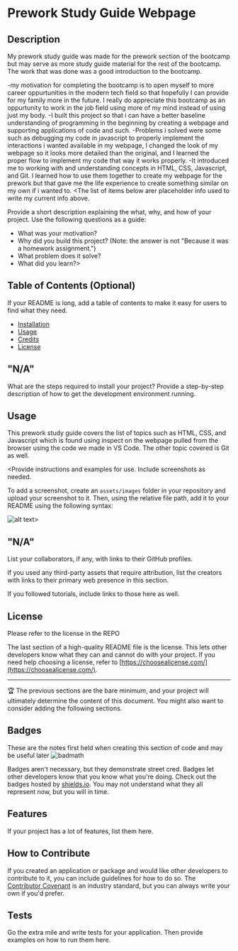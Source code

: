 # Prework Study Guide Webpage <Your-Project-Title>

## Description

My prework study guide was made for the prework section of the bootcamp but may serve as more study guide material for the rest of the bootcamp. The work that was done was a good introduction to the bootcamp. 

-my motivation for completing the bootcamp is to open myself to more career oppurtunities in the modern tech field so that hopefully I can provide for my family more in the future. I really do appreciate this bootcamp as an oppurtunity to work in the job field using more of my mind instead of using just my body.
-I built this project so that i can have a better baseline understanding of programming in the beginning by creating a webpage and supporting applications of code and such.
-Problems i solved were some such as debugging my code in javascript to properly implement the interactions i wanted available in my webpage, I changed the look of my webpage so it looks more detailed than the original, and I learned the proper flow to implement my code that way it works properly.
-It introduced me to working with and understanding concepts in HTML, CSS, Javascript, and Git. I learned how to use them together to create my webpage for the prework but that gave me the life experience to create something similar on my own if i wanted to.
<The list of items below arer placeholder info used to write my current info above.

Provide a short description explaining the what, why, and how of your project. Use the following questions as a guide:

- What was your motivation?
- Why did you build this project? (Note: the answer is not "Because it was a homework assignment.")
- What problem does it solve?
- What did you learn?>

## Table of Contents (Optional)

If your README is long, add a table of contents to make it easy for users to find what they need.

- [Installation](#installation)
- [Usage](#usage)
- [Credits](#credits)
- [License](#license)

## "N/A" <Installation>

What are the steps required to install your project? Provide a step-by-step description of how to get the development environment running.

## Usage

This prework study guide covers the list of topics such as HTML, CSS, and Javascript which is found using inspect on the webpage pulled from the browser using the code we made in VS Code. The other topic covered is Git as well.

<Provide instructions and examples for use. Include screenshots as needed.

To add a screenshot, create an `assets/images` folder in your repository and upload your screenshot to it. Then, using the relative file path, add it to your README using the following syntax:

![alt text](assets/images/screenshot.png)>

## "N/A" <Credits>

List your collaborators, if any, with links to their GitHub profiles.

If you used any third-party assets that require attribution, list the creators with links to their primary web presence in this section.

If you followed tutorials, include links to those here as well.

## License

Please refer to the license in the REPO

The last section of a high-quality README file is the license. This lets other developers know what they can and cannot do with your project. If you need help choosing a license, refer to [https://choosealicense.com/](https://choosealicense.com/).

---

🏆 The previous sections are the bare minimum, and your project will ultimately determine the content of this document. You might also want to consider adding the following sections.

## Badges
These are the notes first held when creating this section of code and may be useful later
![badmath](https://img.shields.io/github/languages/top/nielsenjared/badmath)

Badges aren't necessary, but they demonstrate street cred. Badges let other developers know that you know what you're doing. Check out the badges hosted by [shields.io](https://shields.io/). You may not understand what they all represent now, but you will in time.

## Features

If your project has a lot of features, list them here.

## How to Contribute

If you created an application or package and would like other developers to contribute to it, you can include guidelines for how to do so. The [Contributor Covenant](https://www.contributor-covenant.org/) is an industry standard, but you can always write your own if you'd prefer.

## Tests

Go the extra mile and write tests for your application. Then provide examples on how to run them here.
